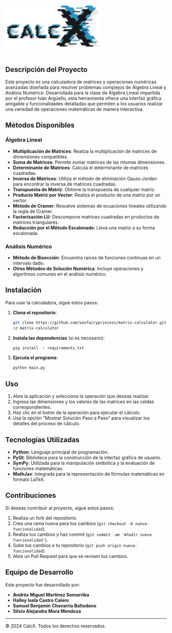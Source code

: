 # <img src="calcXlogo.svg" alt="Logo de Calculadora de Matrices" width="300">

## Descripción del Proyecto
Este proyecto es una calculadora de matrices y operaciones numéricas avanzadas diseñada para resolver problemas complejos de Álgebra Lineal y Análisis Numérico. Desarrollada para la clase de Álgebra Lineal impartida por el profesor Iván Argüello, esta herramienta ofrece una interfaz gráfica amigable y funcionalidades detalladas que permiten a los usuarios realizar una variedad de operaciones matemáticas de manera interactiva.

## Métodos Disponibles

### Álgebra Lineal
- **Multiplicación de Matrices**: Realiza la multiplicación de matrices de dimensiones compatibles.
- **Suma de Matrices**: Permite sumar matrices de las mismas dimensiones.
- **Determinante de Matrices**: Calcula el determinante de matrices cuadradas.
- **Inversa de Matrices**: Utiliza el método de eliminación Gauss-Jordan para encontrar la inversa de matrices cuadradas.
- **Transpuesta de Matriz**: Obtiene la transpuesta de cualquier matriz.
- **Producto Matriz por Vector**: Realiza el producto de una matriz por un vector.
- **Método de Cramer**: Resuelve sistemas de ecuaciones lineales utilizando la regla de Cramer.
- **Factorización LU**: Descompone matrices cuadradas en productos de matrices triangulares.
- **Reducción por el Método Escalonado**: Lleva una matriz a su forma escalonada.

### Análisis Numérico
- **Método de Bisección**: Encuentra raíces de funciones continuas en un intervalo dado.
- **Otros Métodos de Solución Numérica**: Incluye operaciones y algoritmos comunes en el análisis numérico.

## Instalación

Para usar la calculadora, sigue estos pasos:

1. **Clona el repositorio**:
   ```bash
   git clone https://github.com/vexfairyprincess/matrix-calculator.git
   cd matrix-calculator
   ```

2. **Instala las dependencias** (si es necesario):
   ```bash
   pip install -r requirements.txt
   ```

3. **Ejecuta el programa**:
   ```bash
   python main.py
   ```

## Uso

1. Abre la aplicación y selecciona la operación que deseas realizar.
2. Ingresa las dimensiones y los valores de las matrices en las celdas correspondientes.
3. Haz clic en el botón de la operación para ejecutar el cálculo.
4. Usa la opción "Mostrar Solución Paso a Paso" para visualizar los detalles del proceso de cálculo.

## Tecnologías Utilizadas

- **Python**: Lenguaje principal de programación.
- **PyQt**: Biblioteca para la construcción de la interfaz gráfica de usuario.
- **SymPy**: Utilizada para la manipulación simbólica y la evaluación de funciones matemáticas.
- **MathJax**: Integrada para la representación de fórmulas matemáticas en formato LaTeX.

## Contribuciones

Si deseas contribuir al proyecto, sigue estos pasos:

1. Realiza un fork del repositorio.
2. Crea una rama nueva para tus cambios (`git checkout -b nueva-funcionalidad`).
3. Realiza tus cambios y haz commit (`git commit -am 'Añadir nueva funcionalidad'`).
4. Sube tus cambios a tu repositorio (`git push origin nueva-funcionalidad`).
5. Abre un Pull Request para que se revisen tus cambios.

## Equipo de Desarrollo

Este proyecto fue desarrollado por:

- **Andrés Miguel Martínez Somarriba**
- **Halley Isela Castro Calero**
- **Samuel Benjamín Chavarria Baltodano**
- **Silvio Alejandro Mora Mendoza**

---

© 2024 CalcX. Todos los derechos reservados.